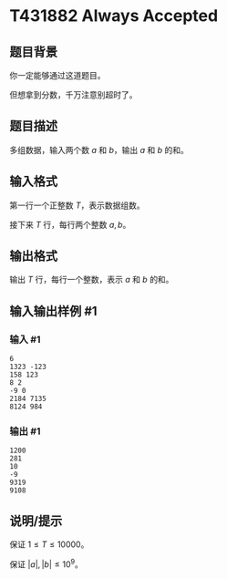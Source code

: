 # T431882 Always Accepted

## 题目背景

你一定能够通过这道题目。

但想拿到分数，千万注意别超时了。

## 题目描述

多组数据，输入两个数 $a$ 和 $b$，输出 $a$ 和 $b$ 的和。

## 输入格式

第一行一个正整数 $T$，表示数据组数。

接下来 $T$ 行，每行两个整数 $a,b$。

## 输出格式

输出 $T$ 行，每行一个整数，表示 $a$ 和 $b$ 的和。

## 输入输出样例 #1

### 输入 #1

```
6
1323 -123
158 123
8 2
-9 0
2184 7135
8124 984
```

### 输出 #1

```
1200
281
10
-9
9319
9108
```

## 说明/提示

保证 $1\le T \le 10000$。

保证 $|a|,|b|\le 10^9$。
